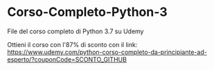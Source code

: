 # Corso-Completo-Python-3
File del corso completo di Python 3.7 su Udemy

Ottieni il corso con l'87% di sconto con il link: 
https://www.udemy.com/python-corso-completo-da-principiante-ad-esperto/?couponCode=SCONTO_GITHUB

